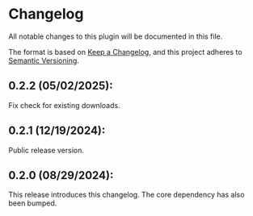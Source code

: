 # Changelog

All notable changes to this plugin will be documented in this file.

The format is based on [Keep a Changelog](https://keepachangelog.com/en/1.0.0/),
and this project adheres to [Semantic Versioning](https://semver.org/spec/v2.0.0.html).

## 0.2.2 (05/02/2025):
Fix check for existing downloads.

## 0.2.1 (12/19/2024):
Public release version.

## 0.2.0 (08/29/2024):
This release introduces this changelog. The core dependency has also been bumped.

